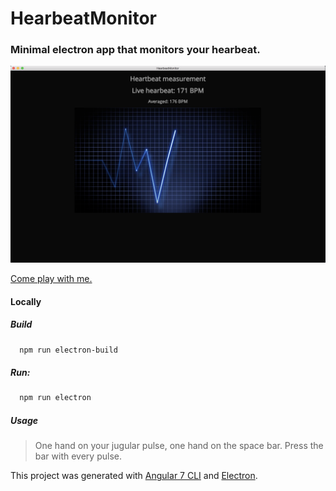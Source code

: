 # HearbeatMonitor

### Minimal electron app that monitors your hearbeat.

![alt text][logo]

[logo]: ./screenshot.png "Screenshot"

[Come play with me.](https://vnherdeiro.github.io/electron-hearbeat-monitor/)
#### Locally
##### Build
```bash
  npm run electron-build
```
##### Run:
```bash
  npm run electron
```
##### Usage
> One hand on your jugular pulse, one hand on the space bar. Press the bar with every pulse.

This project was generated with [Angular 7 CLI](https://github.com/angular/angular-cli) and [Electron](https://electronjs.org/).
